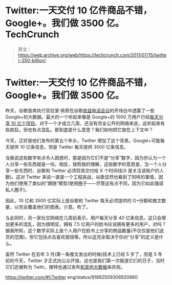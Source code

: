 # Twitter:一天交付 10 亿件商品不错，Google+。我们做 3500 亿。TechCrunch

> 原文：<https://web.archive.org/web/https://techcrunch.com/2011/07/15/twitter-350-billion/>

# Twitter:一天交付 10 亿件商品不错，Google+。我们做 3500 亿。

昨天，谷歌首席执行官拉里·佩奇在谷歌[收益电话会议](https://web.archive.org/web/20230204132952/https://techcrunch.com/2011/07/14/google-q2-2011/)的开场白中透露了一些 Google+的大数据。最大的一个听起来像是 Google+的 1000 万用户已经[每天分享 10 亿个项目](https://web.archive.org/web/20230204132952/https://techcrunch.com/2011/07/14/larry-page-on-google-over-10-million-users-1-billion-items-shared/)。对于一个才成立几周、还没有完全公开的网络来说，这听起来有些疯狂。但也有点混乱。那到底是什么意思？我们如何把它放在上下文中？

今天，正好是他们发布的第五个年头，Twitter 增加了这个背景。Google+可能每天提供 10 亿条信息，但是 Twitter 每天提供 3500 亿条信息。

当我说这些数字有点令人困惑时，那是因为它们不是“分享”数字，因为你认为一个人分享一些东西就是一份。相反，按照我的理解，这些数字的意思是，当一个人分享一些东西时，谷歌和 Twitter 必须将其交付给 X 个时间线(X 是关注该账户的人数)。这对 Twitter 来说一直是一个工程挑战，谷歌显然也看到了同样的事情，因为他们使用了类似的“跟随”模型(使用圈子——尽管这有点不同，因为它如此强调私人圈子)。

因此，10 亿和 3500 亿实际上是谷歌和 Twitter 每天必须提供的 G+份额和推文数量，以完全覆盖他们的图表。介意。吹了。

与此同时，另一家社交网络在几周前表示，用户每天分享 40 亿条信息。这只会增加更多的混乱，因为很明显，拥有 7.5 亿用户的脸书应该拥有更多的用户，对吗？据我所知，这个数字实际上是个人用户在脸书上分享的商品数量(不仅仅是他们送货的范围)，但它包括点击喜欢按钮等。所以这完全取决于你对“分享”的定义是什么。

虽然 Twitter 在去年 3 月(第一条推文发出的时候)技术上已经 5 岁了，但是 5 年前的今天，Twitter 才正式向公众开放。这也是我们第一次报道它们的日子，当时它们还被称为 Twttr。推特也通过发布[和其他大数据](https://web.archive.org/web/20230204132952/https://techcrunch.com/2011/07/15/twitter-saw-600k-signups-yesterday-it-took-more-than-16-months-to-reach-its-first-600k/)来庆祝。

https://twitter.com/#!/Twitter eng/status/91892509306920960